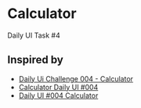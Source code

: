 # Calculator
Daily UI Task #4
## Inspired by
* [Daily Ui Challenge 004 - Calculator](https://dribbble.com/shots/4913773-Daily-Ui-Challenge-004-Calculator)
* [Calculator Daily UI #004](https://dribbble.com/shots/3210947-Calculator-Daily-UI-004)
* [Daily UI #004 Calculator](https://dribbble.com/shots/4957928-Daily-UI-004-Calculator)